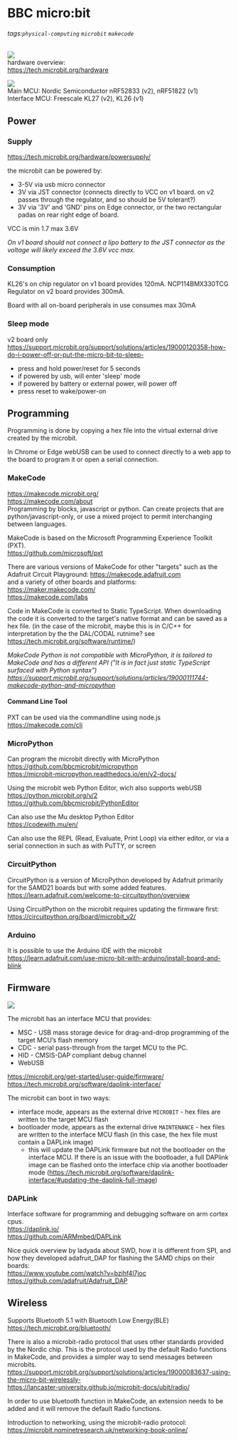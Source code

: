# BBC micro:bit

###### tags:`physical-computing` `microbit` `makecode`

![](https://cdn-shop.adafruit.com/970x728/4781-03.jpg)  
hardware overview:  
https://tech.microbit.org/hardware  

![](https://tech.microbit.org/docs/hardware/assets/v2-block.svg)  
Main MCU: Nordic Semiconductor nRF52833 (v2), nRF51822 (v1)  
Interface MCU: Freescale KL27 (v2), KL26 (v1)  

## Power

### Supply

https://tech.microbit.org/hardware/powersupply/

the microbit can be powered by:
 - 3-5V via usb micro connector
 - 3V via JST connector (connects directly to VCC on v1 board. on v2 passes through the regulator, and so should be 5V tolerant?)
 - 3V via '3V' and 'GND' pins on Edge connector, or the two rectangular padas on rear right edge of board.

VCC is min 1.7 max 3.6V

*On v1 board should not connect a lipo battery to the JST connector as the voltage will likely exceed the 3.6V vcc max.*

### Consumption

KL26's on chip regulator on v1 board provides 120mA.
NCP114BMX330TCG Regulator on v2 board provides 300mA.

Board with all on-board peripherals in use consumes max 30mA

### Sleep mode

v2 board only  
https://support.microbit.org/support/solutions/articles/19000120358-how-do-i-power-off-or-put-the-micro-bit-to-sleep-
 - press and hold power/reset for 5 seconds
 - if powered by usb, will enter 'sleep' mode
 - if powered by battery or external power, will power off
 - press reset to wake/power-on


## Programming

Programming is done by copying a hex file into the virtual external drive created by the microbit.

In Chrome or Edge webUSB can be used to connect directly to a web app to the board to program it or open a serial connection.

### MakeCode

https://makecode.microbit.org/  
https://makecode.com/about  
Programming by blocks, javascript or python.  Can create projects that are python/javascript-only, or use a mixed project to permit interchanging between languages.

MakeCode is based on the Microsoft Programming Experience Toolkit (PXT).  
https://github.com/microsoft/pxt

There are various versions of MakeCode for other "targets" such as the Adafruit Circuit Playground: https://makecode.adafruit.com  
and a variety of other boards and platforms:  
https://maker.makecode.com/  
https://makecode.com/labs

Code in MakeCode is converted to Static TypeScript.  When downloading the code it is converted to the target's native format and can be saved as a hex file.  (in the case of the microbit, maybe this is in C/C++ for interpretation by the the DAL/CODAL rutnime? see https://tech.microbit.org/software/runtime/)

*MakeCode Python is not compatible with MicroPython, it is tailored to MakeCode and has a different API ("It is in fact just static TypeScript surfaced with Python syntax")  
https://support.microbit.org/support/solutions/articles/19000111744-makecode-python-and-micropython*

#### Command Line Tool

PXT can be used via the commandline using node.js  
https://makecode.com/cli

### MicroPython

Can program the microbit directly with MicroPython  
https://github.com/bbcmicrobit/micropython  
https://microbit-micropython.readthedocs.io/en/v2-docs/

Using the microbit web Python Editor, wich also supports webUSB  
https://python.microbit.org/v/2  
https://github.com/bbcmicrobit/PythonEditor

Can also use the Mu desktop Python Editor  
https://codewith.mu/en/

Can also use the REPL (Read, Evaluate, Print Loop) via either editor, or via a serial connection in such as with PuTTY, or screen

### CircuitPython

CircuitPython is a version of MicroPython developed by Adafruit primarily for the SAMD21 boards but with some added features.  
https://learn.adafruit.com/welcome-to-circuitpython/overview

Using CircuitPython on the microbit requires updating the firmware first:  
https://circuitpython.org/board/microbit_v2/

### Arduino

It is possible to use the Arduino IDE with the microbit  
https://learn.adafruit.com/use-micro-bit-with-arduino/install-board-and-blink


## Firmware

![](https://tech.microbit.org/docs/software/assets/v2-interface.png)

The microbit has an interface MCU that provides:
 - MSC - USB mass storage device for drag-and-drop programming of the target MCU’s flash memory
 - CDC - serial pass-through from the target MCU to the PC.
 - HID - CMSIS-DAP compliant debug channel
 - WebUSB 

https://microbit.org/get-started/user-guide/firmware/  
https://tech.microbit.org/software/daplink-interface/

The microbit can boot in two ways:
  - interface mode, appears as the external drive `MICROBIT` - hex files are written to the target MCU flash
  - bootloader mode, appears as the external drive `MAINTENANCE` - hex files are written to the interface MCU flash (in this case, the hex file must contain a DAPLink image)
      - this will update the DAPLink firmware but not the bootloader on the  interface MCU.  If there is an issue with the bootloader, a full DAPlink image can be flashed onto the interface chip via another bootloader mode (https://tech.microbit.org/software/daplink-interface/#updating-the-daplink-full-image)

### DAPLink

Interface software for programming and debugging software on arm cortex cpus.  
https://daplink.io/  
https://github.com/ARMmbed/DAPLink



Nice quick overview by ladyada about SWD, how it is different from SPI, and how they developed adafruit_DAP for flashing the SAMD chips on their boards:  
https://www.youtube.com/watch?v=bzihf4l7joc  
https://github.com/adafruit/Adafruit_DAP


## Wireless

Supports Bluetooth 5.1 with Bluetooth Low Energy(BLE)  
https://tech.microbit.org/bluetooth/

There is also a microbit-radio protocol that uses other standards provided by the Nordic chip.  This is the protocol used by the default Radio functions in MakeCode, and provides a simpler way to send messages between microbits.  
https://support.microbit.org/support/solutions/articles/19000083637-using-the-micro-bit-wirelessly-  
https://lancaster-university.github.io/microbit-docs/ubit/radio/

In order to use bluetooth function in MakeCode, an extension needs to be added and it will remove the default Radio functions.

Introduction to networking, using the microbit-radio protocol:  
https://microbit.nominetresearch.uk/networking-book-online/